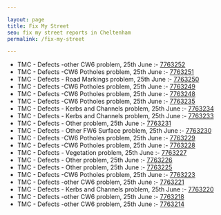 ```yaml
---

layout: page
title: Fix My Street
seo: fix my street reports in Cheltenham
permalink: /fix-my-street

---
```


<!-- fix_marker starts -->

- TMC - Defects -other CW6 problem, 25th June :- [7763252](https://www.fixmystreet.com/report/7763252)
- TMC - Defects -CW6 Potholes  problem, 25th June :- [7763251](https://www.fixmystreet.com/report/7763251)
- TMC - Defects - Road Markings problem, 25th June :- [7763250](https://www.fixmystreet.com/report/7763250)
- TMC - Defects -CW6 Potholes  problem, 25th June :- [7763249](https://www.fixmystreet.com/report/7763249)
- TMC - Defects -CW6 Potholes  problem, 25th June :- [7763248](https://www.fixmystreet.com/report/7763248)
- TMC - Defects -CW6 Potholes  problem, 25th June :- [7763235](https://www.fixmystreet.com/report/7763235)
- TMC - Defects - Kerbs and Channels problem, 25th June :- [7763234](https://www.fixmystreet.com/report/7763234)
- TMC - Defects - Kerbs and Channels problem, 25th June :- [7763233](https://www.fixmystreet.com/report/7763233)
- TMC - Defects - Other problem, 25th June :- [7763231](https://www.fixmystreet.com/report/7763231)
- TMC - Defects - Other FW6  Surface problem, 25th June :- [7763230](https://www.fixmystreet.com/report/7763230)
- TMC - Defects -CW6 Potholes  problem, 25th June :- [7763229](https://www.fixmystreet.com/report/7763229)
- TMC - Defects -CW6 Potholes  problem, 25th June :- [7763228](https://www.fixmystreet.com/report/7763228)
- TMC - Defects - Vegetation problem, 25th June :- [7763227](https://www.fixmystreet.com/report/7763227)
- TMC - Defects - Other problem, 25th June :- [7763226](https://www.fixmystreet.com/report/7763226)
- TMC - Defects - Other problem, 25th June :- [7763225](https://www.fixmystreet.com/report/7763225)
- TMC - Defects -CW6 Potholes  problem, 25th June :- [7763223](https://www.fixmystreet.com/report/7763223)
- TMC - Defects -other CW6 problem, 25th June :- [7763221](https://www.fixmystreet.com/report/7763221)
- TMC - Defects - Kerbs and Channels problem, 25th June :- [7763220](https://www.fixmystreet.com/report/7763220)
- TMC - Defects -other CW6 problem, 25th June :- [7763218](https://www.fixmystreet.com/report/7763218)
- TMC - Defects -other CW6 problem, 25th June :- [7763214](https://www.fixmystreet.com/report/7763214)

<!-- fix_marker ends -->